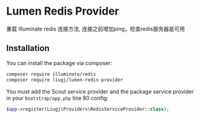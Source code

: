 Lumen Redis Provider
==============

重载 Illuminate redis 连接方法, 连接之前增加ping，检查redis服务器是可用

## Installation

You can install the package via composer:

```bash
composer require illuminate/redis
composer require liugj/lumen-redis-provider
```

You must add the Scout service provider and the package service provider in your `bootstrap/app.php` line 80 config:

```php
$app->register(Liugj\Providers\RedisServiceProvider::class);
```

